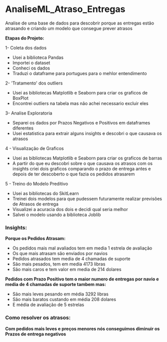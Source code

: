# AnaliseML_Atraso_Entregas
Analise de uma base de dados para descobrir porque as entregas estão atrasando e criando um modelo que consegue prever atrasos

**Etapas do Projeto:**

1- Coleta dos dados
  - Usei a biblioteca Pandas
  - Importei o dataset
  - Conheci os dados
  - Traduzi o dataframe para portugues para o mehlor entendimento

2- 'Tratamento' dos outliers
  - Usei as bibliotecas Matplotlib e Seaborn para criar os graficos de BoxPlot 
  - Encontrei outliers na tabela mas não achei necessario excluir eles

3- Analise Exploratoria
  - Separei os dados por Prazos Negativos e Positivos em dataframes diferentes
  - Usei estatistica para extrair alguns insights e descobri o que causava os atrasos

4 - Visualização de Graficos
  - Usei as bibliotecas Matplotlib e Seaborn para criar os graficos de barras
  - A partir do que eu descobri sobre o que causava os atrasos com os insights criei dois graficos comparando o prazo de entrega antes e depois de ter descoberto o que fazia os pedidos atrasarem

5 - Treino do Modelo Preditivo
  - Usei as bibliotecas do SkitLearn
  - Treinei dois modelos para que pudessem futuramente realizar previsões de Atrasos de entrega
  - Visualizei a acuracia dos dois e decidi qual seria melhor
  - Salvei o modelo usando a biblioteca Joblib

### Insights:

**Porque os Pedidos Atrasam:**
  - Os pedidos mais mal avaliados tem em media 1 estrela de avaliação
  - Os que mais atrasam são enviados por navios
  - Pedidos atrasados tem media de 4 chamadas de suporte
  - São mais pesados, tem em media 4173 libras
  - São mais caros e tem valor em media de 214 dolares

**Pedidos com Prazo Positivo tem o maior numero de entregas por navio e media de 4 chamadas de suporte tambem mas:**
  - São mais leves pesando em média 3292 libras
  - São mais baratos custando em média 208 dolares
  - E média de avaliação de 5 estrelas

### Como resolver os atrasos:
  **Com pedidos mais leves e preços menores nós conseguimos diminuir os Prazos de entrega negativos**
